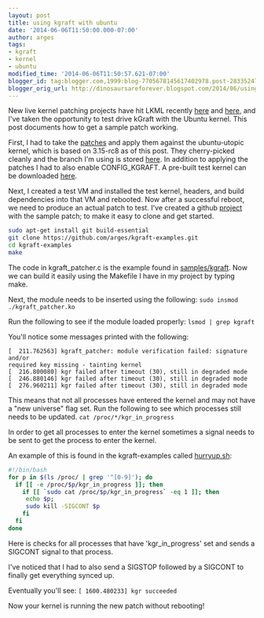 ```yaml
---
layout: post
title: using kgraft with ubuntu
date: '2014-06-06T11:50:00.000-07:00'
author: arges
tags:
- kgraft
- kernel
- ubuntu
modified_time: '2014-06-06T11:50:57.621-07:00'
blogger_id: tag:blogger.com,1999:blog-7705678145617402978.post-2833524714529676554
blogger_orig_url: http://dinosaursareforever.blogspot.com/2014/06/using-kgraft-with-ubuntu.html
---
```


New live kernel patching projects have hit LKML recently [here][1] and
[here][2], and I've taken the opportunity to test drive kGraft with the Ubuntu
kernel. This post documents how to get a sample patch working.

First, I had to take the [patches][3] and apply them against the
ubuntu-utopic kernel, which is based on 3.15-rc8 as of this post. They
cherry-picked cleanly and the branch I'm using is stored [here][4]. In addition
to applying the patches I had to also enable CONFIG_KGRAFT. A pre-built test
kernel can be downloaded [here][5].

Next, I created a test VM and installed the test kernel, headers, and build
dependencies into that VM and rebooted. Now after a successful reboot, we need
to produce an actual patch to test. I've created a github [project][6] with the
sample patch; to make it easy to clone and get started.

```bash
sudo apt-get install git build-essential
git clone https://github.com/arges/kgraft-examples.git
cd kgraft-examples
make
```

The code in kgraft_patcher.c is the example found in [samples/kgraft][7]. Now we
can build it easily using the Makefile I have in my project by typing make.

Next, the module needs to be inserted using the following:
```sudo insmod ./kgraft_patcher.ko```

Run the following to see if the module loaded properly:
```lsmod | grep kgraft```

You'll notice some messages printed with the following:

```
[  211.762563] kgraft_patcher: module verification failed: signature and/or
required key missing - tainting kernel
[  216.800080] kgr failed after timeout (30), still in degraded mode
[  246.880146] kgr failed after timeout (30), still in degraded mode
[  276.960211] kgr failed after timeout (30), still in degraded mode
```

This means that not all processes have entered the kernel and may not have a
"new universe" flag set.  Run the following to see which processes still needs
to be updated.
```cat /proc/*/kgr_in_progress```

In order to get all processes to enter the kernel sometimes a signal needs to be
sent to get the process to enter the kernel.

An example of this is found in the kgraft-examples called [hurryup.sh][6]:

```bash
#!/bin/bash
for p in $(ls /proc/ | grep '^[0-9]'); do
  if [[ -e /proc/$p/kgr_in_progress ]]; then
    if [[ `sudo cat /proc/$p/kgr_in_progress` -eq 1 ]]; then
     echo $p;
     sudo kill -SIGCONT $p
    fi
  fi
done
```

Here is checks for all processes that have 'kgr_in_progress' set and sends a
SIGCONT signal to that process. 

I've noticed that I had to also send a SIGSTOP followed by a SIGCONT to finally
get everything synced up.

Eventually you'll see:
```[ 1600.480233] kgr succeeded```

Now your kernel is running the new patch without rebooting!

[1]: https://lkml.org/lkml/2014/4/30/477
[2]: https://lkml.org/lkml/2014/5/1/273
[3]: https://git.kernel.org/cgit/linux/kernel/git/jirislaby/kgraft.git/
[4]: http://zinc.ubuntu.com/git?p=arges/ubuntu-utopic.git;a=shortlog;h=refs/heads/kgraft-utopic
[5]: http://people.canonical.com/~arges/kgraft-utopic/
[6]: https://github.com/arges/kgraft-examples
[7]: https://git.kernel.org/cgit/linux/kernel/git/jirislaby/kgraft.git/tree/samples/kgraft/kgraft_patcher.c?h=kgraft
[8]: https://git.kernel.org/cgit/linux/kernel/git/jirislaby/kgraft.git/tree/tools/kgraft/create-stub.sh?h=kgraft


